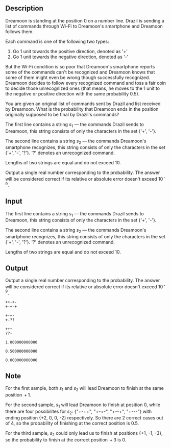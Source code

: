## Description

<div><p>Dreamoon is standing at the position <span class="tex-span">0</span> on a number line. Drazil is sending a list of commands through Wi-Fi to Dreamoon's smartphone and Dreamoon follows them.</p><p>Each command is one of the following two types: </p><ol> <li> Go 1 unit towards the positive direction, denoted as <span class="tex-font-style-tt">'+'</span> </li><li> Go 1 unit towards the negative direction, denoted as <span class="tex-font-style-tt">'-'</span> </li></ol><p>But the Wi-Fi condition is so poor that Dreamoon's smartphone reports some of the commands can't be recognized and Dreamoon knows that some of them might even be wrong though successfully recognized. Dreamoon decides to follow every recognized command and toss a fair coin to decide those unrecognized ones (that means, he moves to the <span class="tex-span">1</span> unit to the negative or positive direction with the same probability <span class="tex-span">0.5</span>). </p><p>You are given an original list of commands sent by Drazil and list received by Dreamoon. What is the probability that Dreamoon ends in the position originally supposed to be final by Drazil's commands?</p></div><div class="input-specification"><p>The first line contains a string <span class="tex-span"><i>s</i><sub class="lower-index">1</sub></span> — the commands Drazil sends to Dreamoon, this string consists of only the characters in the set {<span class="tex-font-style-tt">'+'</span>, <span class="tex-font-style-tt">'-'</span>}. </p><p>The second line contains a string <span class="tex-span"><i>s</i><sub class="lower-index">2</sub></span> — the commands Dreamoon's smartphone recognizes, this string consists of only the characters in the set {<span class="tex-font-style-tt">'+'</span>, <span class="tex-font-style-tt">'-'</span>, <span class="tex-font-style-tt">'?'</span>}. <span class="tex-font-style-tt">'?'</span> denotes an unrecognized command.</p><p>Lengths of two strings are equal and do not exceed <span class="tex-span">10</span>.</p></div><div class="output-specification"><p>Output a single real number corresponding to the probability. The answer will be considered correct if its relative or absolute error doesn't exceed <span class="tex-span">10<sup class="upper-index"> - 9</sup></span>.</p></div>

## Input

<p>The first line contains a string <span class="tex-span"><i>s</i><sub class="lower-index">1</sub></span> — the commands Drazil sends to Dreamoon, this string consists of only the characters in the set {<span class="tex-font-style-tt">'+'</span>, <span class="tex-font-style-tt">'-'</span>}. </p><p>The second line contains a string <span class="tex-span"><i>s</i><sub class="lower-index">2</sub></span> — the commands Dreamoon's smartphone recognizes, this string consists of only the characters in the set {<span class="tex-font-style-tt">'+'</span>, <span class="tex-font-style-tt">'-'</span>, <span class="tex-font-style-tt">'?'</span>}. <span class="tex-font-style-tt">'?'</span> denotes an unrecognized command.</p><p>Lengths of two strings are equal and do not exceed <span class="tex-span">10</span>.</p>

## Output

<p>Output a single real number corresponding to the probability. The answer will be considered correct if its relative or absolute error doesn't exceed <span class="tex-span">10<sup class="upper-index"> - 9</sup></span>.</p>





```input1
++-+-
+-+-+

```




```input2
+-+-
+-??

```




```input3
+++
??-

```




```output1
1.000000000000

```




```output2
0.500000000000

```




```output3
0.000000000000

```



## Note

<p>For the first sample, both <span class="tex-span"><i>s</i><sub class="lower-index">1</sub></span> and <span class="tex-span"><i>s</i><sub class="lower-index">2</sub></span> will lead Dreamoon to finish at the same position <span class="tex-span"> + 1</span>. </p><p>For the second sample, <span class="tex-span"><i>s</i><sub class="lower-index">1</sub></span> will lead Dreamoon to finish at position 0, while there are four possibilites for <span class="tex-span"><i>s</i><sub class="lower-index">2</sub></span>: {<span class="tex-font-style-tt">"+-++"</span>, <span class="tex-font-style-tt">"+-+-"</span>, <span class="tex-font-style-tt">"+--+"</span>, <span class="tex-font-style-tt">"+---"</span>} with ending position {+2, 0, 0, -2} respectively. So there are <span class="tex-span">2</span> correct cases out of <span class="tex-span">4</span>, so the probability of finishing at the correct position is <span class="tex-span">0.5</span>. </p><p>For the third sample, <span class="tex-span"><i>s</i><sub class="lower-index">2</sub></span> could only lead us to finish at positions {+1, -1, -3}, so the probability to finish at the correct position <span class="tex-span"> + 3</span> is <span class="tex-span">0</span>.</p>
